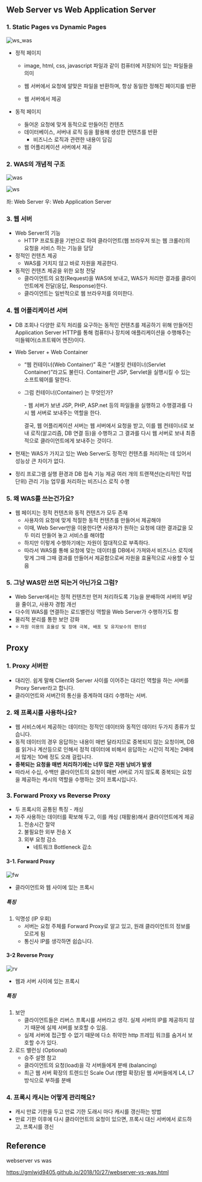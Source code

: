 ## Web Server vs Web Application Server

### 1. Static Pages vs Dynamic Pages

![ws_was](https://gmlwjd9405.github.io/images/web/static-vs-dynamic.png)

* 정적 페이지

  - image, html, css, javascript 파일과 같이 컴퓨터에 저장되어 있는 파일들을 의미

  - 웹 서버에서 요청에 알맞은 파일을 반환하며, 항상 동일한 정해진 페이지를 반환
  - 웹 서버에서 제공

* 동적 페이지

  * 들어온 요청에 맞게 동적으로 만들어진 컨텐츠
  * 데이터베이스, 서버내 로직 등을 활용해 생성한 컨텐츠를 반환
    * 비즈니스 로직과 관련한 내용이 담김
  * 웹 어플리케이션 서버에서 제공

### 2. WAS의 개념적 구조

![was](https://img1.daumcdn.net/thumb/R1280x0/?scode=mtistory2&fname=https%3A%2F%2Fblog.kakaocdn.net%2Fdn%2FtmkV7%2FbtqUhAga0Wj%2FiwmIrkS2BqYhiWESjTk5m1%2Fimg.png)

![ws](https://gmlwjd9405.github.io/images/web/webserver-vs-was2.png)

좌: Web Server 우: Web Application Server

### 3. 웹 서버

* Web Server의 기능
  * HTTP 프로토콜을 기반으로 하여 클라이언트(웹 브라우저 또는 웹 크롤러)의 요청을 서비스 하는 기능을 담당
* 정적인 컨텐츠 제공
  * WAS를 거치지 않고 바로 자원을 제공한다.
* 동적인 컨텐츠 제공을 위한 요청 전달
  * 클라이언트의 요청(Request)을 WAS에 보내고, WAS가 처리한 결과를 클라이언트에게 전달(응답, Response)한다.
  * 클라이언트는 일반적으로 웹 브라우저를 의미한다.

### 4. 웹 어플리케이션 서버

* DB 조회나 다양한 로직 처리를 요구하는 동적인 컨텐츠를 제공하기 위해 만들어진 Application Server
  HTTP를 통해 컴퓨터나 장치에 애플리케이션을 수행해주는 미들웨어(소프트웨어 엔진)이다.

* Web Server + Web Container

  * “웹 컨테이너(Web Container)” 혹은 “서블릿 컨테이너(Servlet Container)”라고도 불린다.
    Container란 JSP, Servlet을 실행시킬 수 있는 소프트웨어를 말한다.

  * 그럼 컨테이너(Container) 는 무엇인가?

    \- 웹 서버가 보낸 JSP, PHP, ASP.net 등의 파일들을 실행하고 수행결과를 다시 웹 서버로 보내주는 역할을 한다.

    결국, 웹 어플리케이션 서버는 웹 서버에서 요청을 받고, 이를 웹 컨테이너로 보내 로직(알고리즘, DB 연결 등)을 수행하고 그 결과를 다시 웹 서버로 보내 최종적으로 클라이언트에게 보내주는 것이다.

* 현재는 WAS가 가지고 있는 Web Server도 정적인 컨텐츠를 처리하는 데 있어서 성능상 큰 차이가 없다.

* 정리
  프로그램 실행 환경과 DB 접속 기능 제공
  여러 개의 트랜잭션(논리적인 작업 단위) 관리 기능
  업무를 처리하는 비즈니스 로직 수행

### 5. 왜 WAS를 쓰는건가요?

* 웹 페이지는 정적 컨텐츠와 동적 컨텐츠가 모두 존재
  * 사용자의 요청에 맞게 적절한 동적 컨텐츠를 만들어서 제공해야
  * 이때, Web Server만을 이용한다면 사용자가 원하는 요청에 대한 결과값을 모두 미리 만들어 놓고 서비스를 해야함
  * 하지만 이렇게 수행하기에는 자원이 절대적으로 부족하다.
  * 따라서 WAS를 통해 요청에 맞는 데이터를 DB에서 가져와서 비즈니스 로직에 맞게 그때 그때 결과를 만들어서 제공함으로써 자원을 효율적으로 사용할 수 있음

### 5. 그냥 WAS만 쓰면 되는거 아닌가요 그럼?

* Web Server에서는 정적 컨텐츠만 먼저 처리하도록 기능을 분배하여 서버의 부담을 줄이고, 사용자 경험 개선
* 다수의 WAS를 연결하는 로드밸런싱 역할을 Web Server가 수행하기도 함
* 물리적 분리를 통한 보안 강화
* :star: `자원 이용의 효율성 및 장애 극복, 배포 및 유지보수의 편의성 `

## Proxy

### 1. Proxy 서버란

* 대리인. 쉽게 말해 Client와 Server 사이를 이어주는 대리인 역할을 하는 서버를 Proxy Server라고 합니다.
* 클라이언트와 서버간의 통신을 중계하여 대리 수행하는 서버.

### 2. 왜 프록시를 사용하나요?

* 웹 서비스에서 제공하는 데이터는 정적인 데이터와 동적인 데이터 두가지 종류가 있습니다.
* 동적 데이터의 경우 응답하는 내용이 매번 달라지므로 중복되지 않는 요청이며, DB를 읽거나 계산등으로 인해서 정적 데이터에 비해서 응답하는 시간이 적게는 2배에서 많게는 10배 정도 오래 걸립니다.
* **중복되는 요청을 매번 처리하기에는 너무 많은 자원 낭비가 발생**
* 따라서 수십, 수백만 클라이언트의 요청이 매번 서버로 가지 않도록 중복되는 요청을 제공하는 캐시의 역할을 수행하는 것이 프록시입니다.

### 3. Forward Proxy vs Reverse Proxy

* 두 프록시의 공통된 특징 - 캐싱
* 자주 사용하는 데이터를 확보해 두고, 이를 캐싱 (재활용)해서 클라이언트에게 제공
  1. 전송시간 절약
  2. 불필요한 외부 전송 X
  3. 외부 요청 감소
     * 네트워크 Bottleneck 감소

#### 3-1. Forward Proxy

![fw](https://www.cloudflare.com/img/learning/cdn/glossary/reverse-proxy/forward-proxy-flow.svg)

* 클라이언트와 웹 사이에 있는 프록시

##### 특징

1. 익명성 (IP 우회)
   * 서버는 요청 주체를 Forward Proxy로 알고 있고, 원래 클라이언트의 정보를 모르게 됨
   * 통신사 IP를 생각하면 쉽습니다.

#### 3-2 Reverse Proxy

![rv](https://www.cloudflare.com/img/learning/cdn/glossary/reverse-proxy/reverse-proxy-flow.svg)

* 웹과 서버 사이에 있는 프록시

##### 특징

1. 보안
   * 클라이언트들은 리버스 프록시를 서버라고 생각. 실제 서버의 IP를 제공하지 않기 때문에 실제 서버를 보호할 수 있음.
   * 실제 서버에 접근할 수 없기 때문에 다소 취약한 http 프레임 워크를 숨겨서 보호할 수가 있다.
2. 로드 밸런싱 (Optional)
   * 승주 설명 참고
   * 클라이언트의 요청(load)을 각 서버들에게 분배 (balancing)
   * 최근 웹 서버 확장의 트렌드인 Scale Out (병렬 확장)된 웹 서버들에게 L4, L7 방식으로 부하를 분배

### 4. 프록시 캐시는 어떻게 관리해요?

* 캐시 만료 기한을 두고 만료 기한 도래시 마다 캐시를 갱신하는 방법
* 만료 기한 이후에 다시 클라이언트의 요청이 있으면, 프록시 대신 서버에서 로드하고, 프록시를 갱신



## Reference

webserver vs was

https://gmlwjd9405.github.io/2018/10/27/webserver-vs-was.html